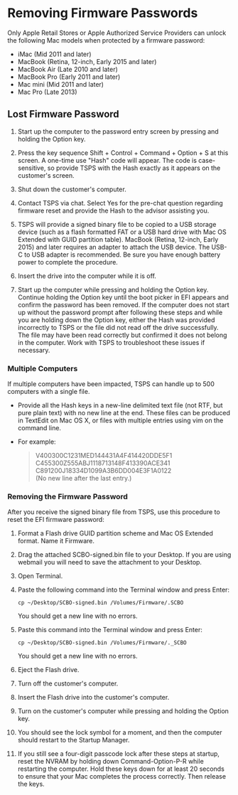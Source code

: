 # Removing Firmware Passwords

Only Apple Retail Stores or Apple Authorized Service Providers can unlock the following Mac models when protected by a firmware password:

- iMac (Mid 2011 and later)
- MacBook (Retina, 12-inch, Early 2015 and later)
- MacBook Air (Late 2010 and later)
- MacBook Pro (Early 2011 and later)
- Mac mini (Mid 2011 and later)
- Mac Pro (Late 2013)

## Lost Firmware Password

1. Start up the computer to the password entry screen by pressing and holding the Option key.

2. Press the key sequence Shift + Control + Command + Option + S at this screen. A one-time use "Hash" code will appear. The code is case-sensitive, so provide TSPS with the Hash exactly as it appears on the customer's screen.

3. Shut down the customer's computer.

4. Contact TSPS via chat. Select Yes for the pre-chat question regarding firmware reset and provide the Hash to the advisor assisting you.

5. TSPS will provide a signed binary file to be copied to a USB storage device (such as a flash formatted FAT or a USB hard drive with Mac OS Extended with GUID partition table). MacBook (Retina, 12-inch, Early 2015) and later requires an adapter to attach the USB device. The USB-C to USB adapter is recommended. Be sure you have enough battery power to complete the procedure.
7. Insert the drive into the computer while it is off.

8. Start up the computer while pressing and holding the Option key. Continue holding the Option key until the boot picker in EFI appears and confirm the password has been removed. If the computer does not start up without the password prompt after following these steps and while you are holding down the Option key, either the Hash was provided incorrectly to TSPS or the file did not read off the drive successfully. The file may have been read correctly but confirmed it does not belong in the computer.  Work with TSPS to troubleshoot these issues if necessary.

### Multiple Computers

If multiple computers have been impacted, TSPS can handle up to 500 computers with a single file.

- Provide all the Hash keys in a new-line delimited text file (not RTF, but pure plain text) with no new line at the end. These files can be produced in TextEdit on Mac OS X, or files with multiple entries using vim on the command line.

- For example:

  > V400300C1231MED144431A4F414420DDE5F1  
C455300Z555ABJ1118713148F413390ACE341  
C891200J18334D1099A3B6DD004E3F1A0122  
(No new line after the last entry.)

### Removing the Firmware Password

After you receive the signed binary file from TSPS, use this procedure to reset the EFI firmware password:

1. Format a Flash drive GUID partition scheme and Mac OS Extended format. Name it Firmware.

2. Drag the attached SCBO-signed.bin file to your Desktop. If you are using webmail you will need to save the attachment to your Desktop.

3. Open Terminal.

4. Paste the following command into the Terminal window and press Enter:

    `cp ~/Desktop/SCBO-signed.bin /Volumes/Firmware/.SCBO`

    You should get a new line with no errors.

5. Paste this command into the Terminal window and press Enter:

    `cp ~/Desktop/SCBO-signed.bin /Volumes/Firmware/._SCBO`

    You should get a new line with no errors.

6. Eject the Flash drive.

7. Turn off the customer's computer.

8. Insert the Flash drive into the customer's computer.

9. Turn on the customer's computer while pressing and holding the Option key.

10. You should see the lock symbol for a moment, and then the computer should restart to the Startup Manager.

11. If you still see a four-digit passcode lock after these steps at startup, reset the NVRAM by holding down Command-Option-P-R while restarting the computer. Hold these keys down for at least 20 seconds to ensure that your Mac completes the process correctly. Then release the keys.
